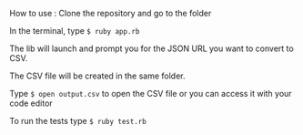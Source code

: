 How to use : 
Clone the repository and go to the folder

In the terminal, type 
  ``$ ruby app.rb``
  
The lib will launch and prompt you for the JSON URL you want to convert to CSV.

The CSV file will be created in the same folder.

Type
  ``$ open output.csv``
 to open the CSV file or you can access it with your code editor

To run the tests type
  ``$ ruby test.rb``
